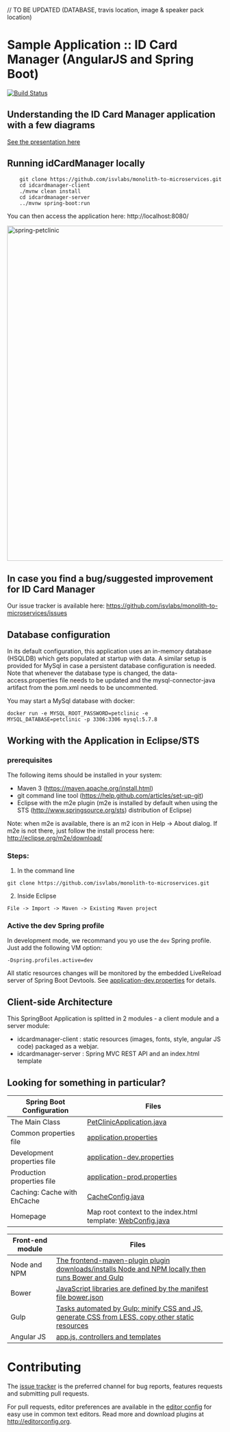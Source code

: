// TO BE UPDATED (DATABASE, travis location, image & speaker pack location)

# Sample Application :: ID Card Manager (AngularJS and Spring Boot) 
[![Build Status](https://api.travis-ci.org/isvlabs/monolith-to-microservices.svg?branch=master)](https://travis-ci.org/isvlabs/monolith-to-microservices)

## Understanding the ID Card Manager application with a few diagrams
<a href="TBC">See the presentation here</a>

## Running idCardManager locally
```
	git clone https://github.com/isvlabs/monolith-to-microservices.git
	cd idcardmanager-client
	./mvnw clean install
	cd idcardmanager-server
	../mvnw spring-boot:run
```

You can then access the application here: http://localhost:8080/

<img width="782" alt="spring-petclinic" src="https://cloud.githubusercontent.com/assets/838318/19653851/61c1986a-9a16-11e6-8b94-03fd7f775bb3.png">

## In case you find a bug/suggested improvement for ID Card Manager
Our issue tracker is available here: https://github.com/isvlabs/monolith-to-microservices/issues

## Database configuration

In its default configuration, this application uses an in-memory database (HSQLDB) which
gets populated at startup with data. A similar setup is provided for MySql in case a persistent database configuration is needed.
Note that whenever the database type is changed, the data-access.properties file needs to be updated and the mysql-connector-java artifact from the pom.xml needs to be uncommented.

You may start a MySql database with docker:

```
docker run -e MYSQL_ROOT_PASSWORD=petclinic -e MYSQL_DATABASE=petclinic -p 3306:3306 mysql:5.7.8
```

## Working with the Application in Eclipse/STS

### prerequisites
The following items should be installed in your system:
* Maven 3 (https://maven.apache.org/install.html)
* git command line tool (https://help.github.com/articles/set-up-git)
* Eclipse with the m2e plugin (m2e is installed by default when using the STS (http://www.springsource.org/sts) distribution of Eclipse)

Note: when m2e is available, there is an m2 icon in Help -> About dialog.
If m2e is not there, just follow the install process here: http://eclipse.org/m2e/download/


### Steps:

1) In the command line
```
git clone https://github.com/isvlabs/monolith-to-microservices.git
```
2) Inside Eclipse
```
File -> Import -> Maven -> Existing Maven project
```

### Active the dev Spring profile

In development mode, we recommand you yo use the ```dev``` Spring profile.
Just add the following VM option:
```
-Dspring.profiles.active=dev
```
All static resources changes will be monitored by the embedded LiveReload server of Spring Boot Devtools.
See [application-dev.properties](idcardmanager-server/src/main/resources/application-dev.properties) for details.

## Client-side Architecture

This SpringBoot Application is splitted in 2 modules - a client module and a server module:
* idcardmanager-client : static resources (images, fonts, style, angular JS code) packaged as a webjar.
* idcardmanager-server : Spring MVC REST API and an index.html template


## Looking for something in particular?

| Spring Boot Configuration     | Files |
|-------------------------------|-------|
| The Main Class                | [PetClinicApplication.java](idcardmanager-server/src/main/java/org/springframework/samples/petclinic/PetClinicApplication.java)  |
| Common properties file        | [application.properties](idcardmanager-server/src/main/resources/application.properties)  |
| Development properties file   | [application-dev.properties](idcardmanager-server/src/main/resources/application-dev.properties)  |
| Production properties file    | [application-prod.properties](idcardmanager-server/src/main/resources/application-prod.properties)  |
| Caching: Cache with EhCache   | [CacheConfig.java](idcardmanager-server/src/main/java/org/springframework/samples/petclinic/config/CacheConfig.java) |
| Homepage                      | Map root context to the index.html template: [WebConfig.java](idcardmanager-server/src/main/java/org/springframework/samples/petclinic/config/WebConfig.java) |


| Front-end module  | Files |
|-------------------|-------|
| Node and NPM      | [The frontend-maven-plugin plugin downloads/installs Node and NPM locally then runs Bower and Gulp](idcardmanager-client/pom.xml)  |
| Bower             | [JavaScript libraries are defined by the manifest file bower.json](idcardmanager-client/bower.json)  |
| Gulp              | [Tasks automated by Gulp: minify CSS and JS, generate CSS from LESS, copy other static resources](idcardmanager-client/gulpfile.js)  |
| Angular JS        | [app.js, controllers and templates](idcardmanager-client/src/scripts/)  |


# Contributing
The [issue tracker](https://github.com/isvlabs/monolith-to-microservices/issues) is the preferred channel for bug reports, features requests and submitting pull requests.

For pull requests, editor preferences are available in the [editor config](https://github.com/isvlabs/monolith-to-microservices/blob/master/.editorconfig) for easy use in common text editors. Read more and download plugins at <http://editorconfig.org>.

